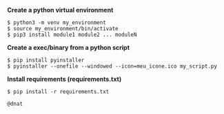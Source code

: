 **Create a python virtual environment**
```
$ python3 -m venv my_environment
$ source my_environment/bin/activate
$ pip3 install module1 module2 ... moduleN
```

**Create a exec/binary from a python script**
```
$ pip install pyinstaller
$ pyinstaller --onefile --windowed --icon=meu_icone.ico my_script.py
```

**Install requirements (requirements.txt)**
```
$ pip install -r requirements.txt
```


```
@dnat
```
